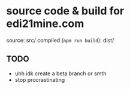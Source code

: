 # source code & build for edi21mine.com
source: src/
compiled (`npm run build`): dist/

## TODO
* uhh idk create a beta branch or smth
* stop procrastinating